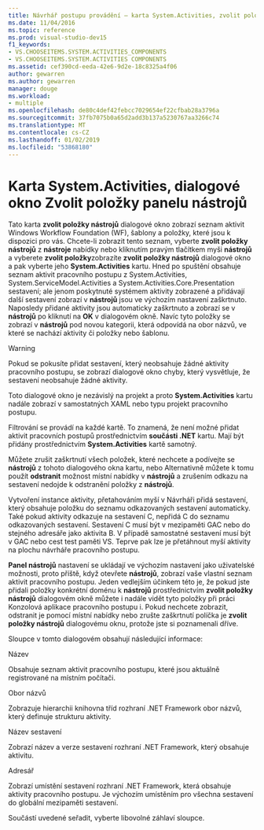 ```yaml
---
title: Návrhář postupu provádění – karta System.Activities, zvolit položky panelu nástrojů – dialogové okno
ms.date: 11/04/2016
ms.topic: reference
ms.prod: visual-studio-dev15
f1_keywords:
- VS.CHOOSEITEMS.SYSTEM.ACTIVITIES_COMPONENTS
- VS.CHOOSEITEMS.SYSTEM.ACTIVITIES COMPONENTS
ms.assetid: cef390cd-eeda-42e6-9d2e-18c8325a4f06
author: gewarren
ms.author: gewarren
manager: douge
ms.workload:
- multiple
ms.openlocfilehash: de80c4def42febcc7029654ef22cfbab28a3796a
ms.sourcegitcommit: 37fb7075b0a65d2add3b137a5230767aa3266c74
ms.translationtype: MT
ms.contentlocale: cs-CZ
ms.lasthandoff: 01/02/2019
ms.locfileid: "53868180"
---
```

# <a name="systemactivities-tab-choose-toolbox-items-dialog-box"></a>Karta System.Activities, dialogové okno Zvolit položky panelu nástrojů

Tato karta **zvolit položky nástrojů** dialogové okno zobrazí seznam aktivit Windows Workflow Foundation (WF), šablony a položky, které jsou k dispozici pro vás. Chcete-li zobrazit tento seznam, vyberte **zvolit položky nástrojů** z **nástroje** nabídky nebo kliknutím pravým tlačítkem myši **nástrojů** a vyberete **zvolit položky**zobrazíte **zvolit položky nástrojů** dialogové okno a pak vyberte jeho **System.Activities** kartu. Hned po spuštění obsahuje seznam aktivit pracovního postupu z System.Activities, System.ServiceModel.Activities a System.Activities.Core.Presentation sestavení; ale jenom poskytnuté systémem aktivity zobrazené a přidávají další sestavení zobrazí v **nástrojů** jsou ve výchozím nastavení zaškrtnuto. Naposledy přidané aktivity jsou automaticky zaškrtnuto a zobrazí se v **nástrojů** po kliknutí na **OK** v dialogovém okně. Navíc tyto položky se zobrazí v **nástrojů** pod novou kategorii, která odpovídá na obor názvů, ve které se nachází aktivity či položky nebo šablonu.

> [!WARNING]
> Pokud se pokusíte přidat sestavení, který neobsahuje žádné aktivity pracovního postupu, se zobrazí dialogové okno chyby, který vysvětluje, že sestavení neobsahuje žádné aktivity.

 Toto dialogové okno je nezávislý na projekt a proto **System.Activities** kartu nadále zobrazí v samostatných XAML nebo typu projekt pracovního postupu.

 Filtrování se provádí na každé kartě. To znamená, že není možné přidat aktivit pracovních postupů prostřednictvím **součásti .NET** kartu. Mají být přidány prostřednictvím **System.Activities** kartě samotný.

 Můžete zrušit zaškrtnutí všech položek, které nechcete a podívejte se **nástrojů** z tohoto dialogového okna kartu, nebo Alternativně můžete k tomu použít **odstranit** možnost místní nabídky v **nástrojů** a zrušením odkazu na sestavení nedojde k odstranění položky z **nástrojů**.

 Vytvoření instance aktivity, přetahováním myší v Návrháři přidá sestavení, který obsahuje položku do seznamu odkazovaných sestavení automaticky. Také pokud aktivity odkazuje na sestavení C, nepřidá C do seznamu odkazovaných sestavení. Sestavení C musí být v mezipaměti GAC nebo do stejného adresáře jako aktivita B. V případě samostatné sestavení musí být v GAC nebo cest test paměti VS. Teprve pak lze je přetáhnout myší aktivity na plochu návrháře pracovního postupu.

 **Panel nástrojů** nastavení se ukládají ve výchozím nastavení jako uživatelské možnosti, proto příště, když otevřete **nástrojů**, zobrazí vaše vlastní seznam aktivit pracovního postupu. Jeden vedlejším účinkem této je, že pokud jste přidali položky konkrétní doménu k **nástrojů** prostřednictvím **zvolit položky nástrojů** dialogovém okně můžete i nadále vidět tyto položky při práci Konzolová aplikace pracovního postupu i. Pokud nechcete zobrazit, odstranit je pomocí místní nabídky nebo zrušte zaškrtnutí políčka je **zvolit položky nástrojů** dialogovému oknu, protože jste si poznamenali dříve.

 Sloupce v tomto dialogovém obsahují následující informace:

 Název

 Obsahuje seznam aktivit pracovního postupu, které jsou aktuálně registrované na místním počítači.

 Obor názvů

 Zobrazuje hierarchii knihovna tříd rozhraní .NET Framework obor názvů, který definuje strukturu aktivity.

 Název sestavení

 Zobrazí název a verze sestavení rozhraní .NET Framework, který obsahuje aktivitu.

 Adresář

 Zobrazí umístění sestavení rozhraní .NET Framework, která obsahuje aktivity pracovního postupu. Je výchozím umístěním pro všechna sestavení do globální mezipaměti sestavení.

 Součástí uvedené seřadit, vyberte libovolné záhlaví sloupce.